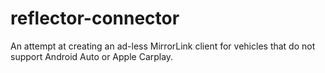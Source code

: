 # reflector-connector
An attempt at creating an ad-less MirrorLink client for vehicles that do not support Android Auto or Apple Carplay.

